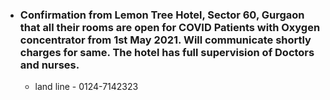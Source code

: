 - ### Confirmation from Lemon Tree Hotel, Sector 60, Gurgaon that all their rooms are open for COVID Patients with Oxygen concentrator from 1st May 2021. Will communicate shortly charges for same. The hotel has full supervision of Doctors and nurses.
  - land line - 0124-7142323